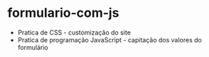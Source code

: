 # formulario-com-js
<ul>
<li> Pratica de CSS - customização do site </li>
<li> Pratica de programação JavaScript - capitação dos valores do formulário </li>
</ul>
